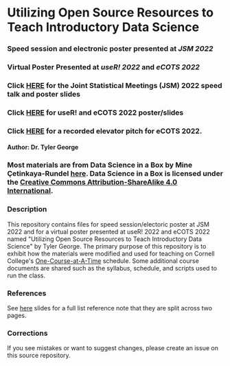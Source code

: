 # Utilizing Open Source Resources to Teach Introductory Data Science
### Speed session and electronic poster presented at *JSM 2022*
### Virtual Poster Presented at *useR! 2022* and *eCOTS 2022* 

### Click [HERE](https://stats-tgeorge.github.io/Utilizing_DS_Resources/slides_jsm_2022/poster_slides_jsm.html#1) for the Joint Statistical Meetings (JSM) 2022 speed talk and poster slides
### Click [HERE](https://stats-tgeorge.github.io/Utilizing_DS_Resources/slides/poster_slides.html) for useR! and eCOTS 2022 poster/slides
### Click [HERE](https://www.causeweb.org/cause/ecots/ecots22/program/posters/th-02) for a recorded elevator pitch for eCOTS 2022. 
#### Author: Dr. Tyler George

### Most materials are from Data Science in a Box by Mine Çetinkaya-Rundel [here](https://datasciencebox.org/). Data Science in a Box is licensed under the [Creative Commons Attribution-ShareAlike 4.0 International](https://creativecommons.org/licenses/by-sa/4.0/).

### Description
This repository contains files for speed session/electoric poster at JSM 2022 and for a virtual poster presented at useR! 2022 and eCOTS 2022 named "Utilizing Open Source Resources to Teach Introductory Data Science" by Tyler George. The primary purpose of this repository is to exhibit how the materials were modified and used for teaching on Cornell College's [One-Course-at-A-Time](https://www.cornellcollege.edu/one-course-at-a-time/) schedule. Some additional course documents are shared such as the syllabus, schedule, and scripts used to run the class. 


### References

See [here](https://stats-tgeorge.github.io/Utilizing_DS_Resources/slides_useR_ecots_2022/poster_slides.html#15) slides for a full list reference note that they are split across two pages. 

### Corrections

If you see mistakes or want to suggest changes, please create an issue on this source repository.

